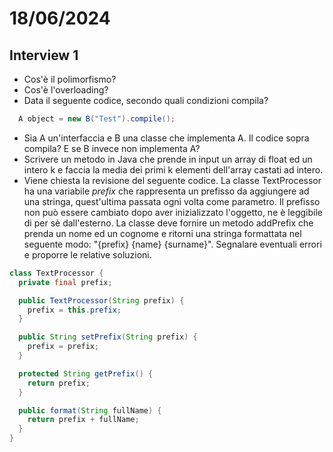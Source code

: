# 18/06/2024
## Interview 1
- Cos'è il polimorfismo?
- Cos'è l'overloading?
- Data il seguente codice, secondo quali condizioni compila?
```java
  A object = new B("Test").compile();
```
  - Sia A un'interfaccia e B una classe che implementa A. Il codice sopra compila? E se B invece non implementa A?
- Scrivere un metodo in Java che prende in input un array di float ed un intero k e faccia la media dei primi k elementi dell'array castati ad intero.
- Viene chiesta la revisione del seguente codice. La classe TextProcessor ha una variabile *prefix* che rappresenta un prefisso da aggiungere ad una stringa, quest'ultima passata ogni volta come parametro. Il prefisso non può essere cambiato dopo aver inizializzato l'oggetto, ne è leggibile di per sè dall'esterno. La classe deve fornire un metodo addPrefix che prenda un nome ed un cognome e ritorni una stringa formattata nel seguente modo: "{prefix} {name} {surname}". Segnalare eventuali errori e proporre le relative soluzioni.
```java
class TextProcessor {
  private final prefix;

  public TextProcessor(String prefix) {
    prefix = this.prefix;
  }

  public String setPrefix(String prefix) {
    prefix = prefix;
  }

  protected String getPrefix() {
    return prefix;
  }

  public format(String fullName) {
    return prefix + fullName;
  }
}
```
